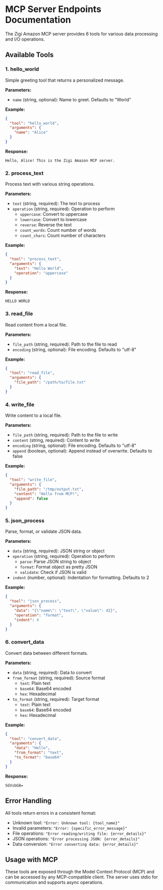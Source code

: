 # MCP Server Endpoints Documentation

The Zigi Amazon MCP server provides 6 tools for various data processing and I/O operations.

## Available Tools

### 1. hello_world
Simple greeting tool that returns a personalized message.

**Parameters:**
- `name` (string, optional): Name to greet. Defaults to "World"

**Example:**
```json
{
  "tool": "hello_world",
  "arguments": {
    "name": "Alice"
  }
}
```

**Response:**
```
Hello, Alice! This is the Zigi Amazon MCP server.
```

### 2. process_text
Process text with various string operations.

**Parameters:**
- `text` (string, required): The text to process
- `operation` (string, required): Operation to perform
  - `uppercase`: Convert to uppercase
  - `lowercase`: Convert to lowercase
  - `reverse`: Reverse the text
  - `count_words`: Count number of words
  - `count_chars`: Count number of characters

**Example:**
```json
{
  "tool": "process_text",
  "arguments": {
    "text": "Hello World",
    "operation": "uppercase"
  }
}
```

**Response:**
```
HELLO WORLD
```

### 3. read_file
Read content from a local file.

**Parameters:**
- `file_path` (string, required): Path to the file to read
- `encoding` (string, optional): File encoding. Defaults to "utf-8"

**Example:**
```json
{
  "tool": "read_file",
  "arguments": {
    "file_path": "/path/to/file.txt"
  }
}
```

### 4. write_file
Write content to a local file.

**Parameters:**
- `file_path` (string, required): Path to the file to write
- `content` (string, required): Content to write
- `encoding` (string, optional): File encoding. Defaults to "utf-8"
- `append` (boolean, optional): Append instead of overwrite. Defaults to false

**Example:**
```json
{
  "tool": "write_file",
  "arguments": {
    "file_path": "/tmp/output.txt",
    "content": "Hello from MCP!",
    "append": false
  }
}
```

### 5. json_process
Parse, format, or validate JSON data.

**Parameters:**
- `data` (string, required): JSON string or object
- `operation` (string, required): Operation to perform
  - `parse`: Parse JSON string to object
  - `format`: Format object as pretty JSON
  - `validate`: Check if JSON is valid
- `indent` (number, optional): Indentation for formatting. Defaults to 2

**Example:**
```json
{
  "tool": "json_process",
  "arguments": {
    "data": "{\"name\": \"test\", \"value\": 42}",
    "operation": "format",
    "indent": 4
  }
}
```

### 6. convert_data
Convert data between different formats.

**Parameters:**
- `data` (string, required): Data to convert
- `from_format` (string, required): Source format
  - `text`: Plain text
  - `base64`: Base64 encoded
  - `hex`: Hexadecimal
- `to_format` (string, required): Target format
  - `text`: Plain text
  - `base64`: Base64 encoded
  - `hex`: Hexadecimal

**Example:**
```json
{
  "tool": "convert_data",
  "arguments": {
    "data": "Hello",
    "from_format": "text",
    "to_format": "base64"
  }
}
```

**Response:**
```
SGVsbG8=
```

## Error Handling

All tools return errors in a consistent format:
- Unknown tool: `"Error: Unknown tool: {tool_name}"`
- Invalid parameters: `"Error: {specific_error_message}"`
- File operations: `"Error reading/writing file: {error_details}"`
- JSON operations: `"Error processing JSON: {error_details}"`
- Data conversion: `"Error converting data: {error_details}"`

## Usage with MCP

These tools are exposed through the Model Context Protocol (MCP) and can be accessed by any MCP-compatible client. The server uses stdio for communication and supports async operations.